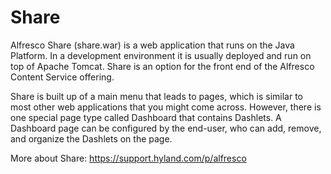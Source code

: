 # Share

Alfresco Share (share.war) is a web application that runs on the Java Platform. In a development environment it is usually deployed and run on top of Apache Tomcat. 
Share is an option for the front end of the Alfresco Content Service offering. 

Share is built up of a main menu that leads to pages, which is similar to most other web applications that you might come across. However, there is one special page type called Dashboard that contains Dashlets. A Dashboard page can be configured by the end-user, who can add, remove, and organize the Dashlets on the page.

More about Share: https://support.hyland.com/p/alfresco
